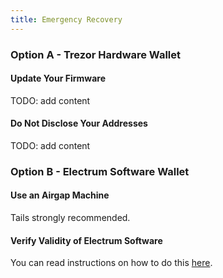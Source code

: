 ```yaml
---
title: Emergency Recovery
---
```


### Option A - Trezor Hardware Wallet

#### Update Your Firmware
TODO: add content

#### Do Not Disclose Your Addresses
TODO: add content

### Option B - Electrum Software Wallet

#### Use an Airgap Machine
Tails strongly recommended.

#### Verify Validity of Electrum Software
You can read instructions on how to do this [here](https://www.reddit.com/r/Bitcoin/comments/aa3l6n/how_to_check_if_your_electrum_wallet_is_legit/).
